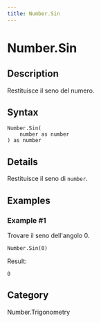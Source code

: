 ```yaml
---
title: Number.Sin
---
```


# Number.Sin


## Description

Restituisce il seno del numero.


## Syntax

```powerquery
Number.Sin(
    number as number
) as number
```


## Details

Restituisce il seno di <code>number</code>.


## Examples

### Example #1 
Trovare il seno dell&#39;angolo 0.
```powerquery
Number.Sin(0)
```

Result: 
```powerquery
0
```




## Category
Number.Trigonometry
